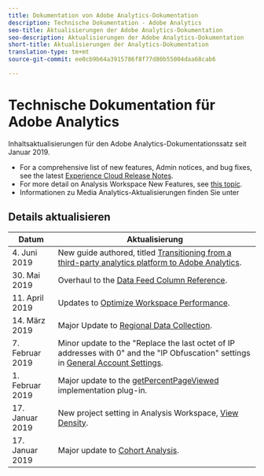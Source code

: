 ```yaml
---
title: Dokumentation von Adobe Analytics-Dokumentation
description: Technische Dokumentation - Adobe Analytics
seo-title: Aktualisierungen der Adobe Analytics-Dokumentation
seo-description: Aktualisierungen der Adobe Analytics-Dokumentation
short-title: Aktualisierungen der Analytics-Dokumentation
translation-type: tm+mt
source-git-commit: ee0cb9b64a3915786f8f77d80b55004daa68cab6

---
```



# Technische Dokumentation für Adobe Analytics

Inhaltsaktualisierungen für den Adobe Analytics-Dokumentationssatz seit Januar 2019.

* For a comprehensive list of new features, Admin notices, and bug fixes, see the latest [Experience Cloud Release Notes](https://marketing.adobe.com/resources/help/en_US/whatsnew/).
* For more detail on Analysis Workspace New Features, see [this topic](/help/analyze/analysis-workspace/new-features-in-analysis-workspace.md).
* Informationen zu Media Analytics-Aktualisierungen finden Sie unter

## Details aktualisieren

| Datum | Aktualisierung |
|----------|----------------------------------|
| 4. Juni 2019 | New guide authored, titled [Transitioning from a third-party analytics platform to Adobe Analytics](../technotes/ga-to-aa/home.md). |
| 30. Mai 2019 | Overhaul to the [Data Feed Column Reference](../export/analytics-data-feed/c-df-contents/datafeeds-reference.md). |
| 11. April 2019 | Updates to [Optimize Workspace Performance](../analyze/analysis-workspace/optimizing-performance.md). |
| 14. März 2019 | Major Update to [Regional Data Collection](../technotes/rdc/regional-data-collection.md). |
| 7. Februar 2019 | Minor update to the "Replace the last octet of IP addresses with 0" and the "IP Obfuscation" settings in [General Account Settings](../admin/admin/general-acct-settings-admin.md). |
| 1. Februar 2019 | Major update to the [getPercentPageViewed](../implement/js-implementation/plugins/getpercentpageviewed.md) implementation plug-in. |
| 17. Januar 2019 | New project setting in Analysis Workspace, [View Density](../analyze/analysis-workspace/build-workspace-project/view-density.md). |
| 17. Januar 2019 | Major update to [Cohort Analysis](../analyze/analysis-workspace/visualizations/cohort-table/cohort-analysis.md). |
